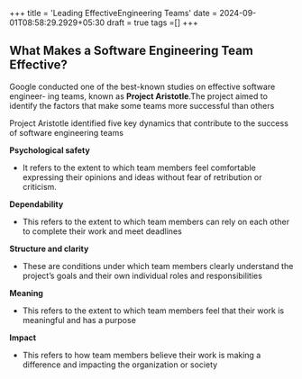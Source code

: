 +++
title = 'Leading EffectiveEngineering Teams'
date = 2024-09-01T08:58:29.2929+05:30
draft = true
tags =[]
+++ 


## What Makes a Software Engineering Team Effective?

Google conducted one of the best-known studies on effective software engineer-
ing teams, known as **Project Aristotle**.The project aimed to identify the factors
that make some teams more successful than others

Project Aristotle identified five key dynamics that contribute to the success of
software engineering teams

**Psychological safety**
- It refers to the extent to which team members feel comfortable expressing their opinions and ideas without fear of retribution or criticism.

**Dependability**
- This refers to the extent to which team members can rely on each other to complete their work and meet deadlines

**Structure and clarity**
- These are conditions under which team members clearly understand the project’s goals and their own individual roles and responsibilities

**Meaning**
- This refers to the extent to which team members feel that their work is meaningful and has a purpose

**Impact**
- This refers to how team members believe their work is making a difference and impacting the organization or society